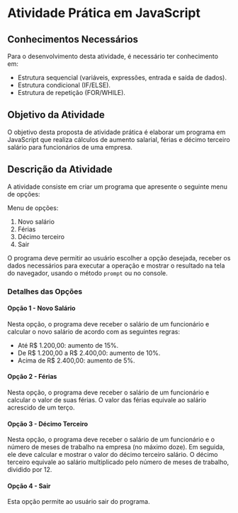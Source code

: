 # Atividade Prática em JavaScript

## Conhecimentos Necessários

Para o desenvolvimento desta atividade, é necessário ter conhecimento em:

- Estrutura sequencial (variáveis, expressões, entrada e saída de dados).
- Estrutura condicional (IF/ELSE).
- Estrutura de repetição (FOR/WHILE).

## Objetivo da Atividade

O objetivo desta proposta de atividade prática é elaborar um programa em JavaScript que realiza cálculos de aumento salarial, férias e décimo terceiro salário para funcionários de uma empresa.

## Descrição da Atividade

A atividade consiste em criar um programa que apresente o seguinte menu de opções:

Menu de opções:
1. Novo salário
2. Férias
3. Décimo terceiro
4. Sair

O programa deve permitir ao usuário escolher a opção desejada, receber os dados necessários para executar a operação e mostrar o resultado na tela do navegador, usando o método `prompt` ou no console.

### Detalhes das Opções

#### Opção 1 - Novo Salário

Nesta opção, o programa deve receber o salário de um funcionário e calcular o novo salário de acordo com as seguintes regras:

- Até R$ 1.200,00: aumento de 15%.
- De R$ 1.200,00 a R$ 2.400,00: aumento de 10%.
- Acima de R$ 2.400,00: aumento de 5%.

#### Opção 2 - Férias

Nesta opção, o programa deve receber o salário de um funcionário e calcular o valor de suas férias. O valor das férias equivale ao salário acrescido de um terço.

#### Opção 3 - Décimo Terceiro

Nesta opção, o programa deve receber o salário de um funcionário e o número de meses de trabalho na empresa (no máximo doze). Em seguida, ele deve calcular e mostrar o valor do décimo terceiro salário. O décimo terceiro equivale ao salário multiplicado pelo número de meses de trabalho, dividido por 12.

#### Opção 4 - Sair

Esta opção permite ao usuário sair do programa.
